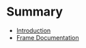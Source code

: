 # Summary

- [Introduction](./Introduction.md)
- [Frame Documentation](./frame_documentation/index.md)
